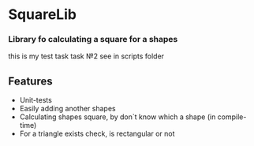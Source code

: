 # SquareLib
### Library fo calculating a square for a shapes
this is my test task
task №2 see in scripts folder

## Features

- Unit-tests
- Easily adding another shapes
- Calculating shapes square, by don`t know which a shape (in compile-time)
- For a triangle exists check, is rectangular or not